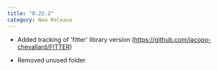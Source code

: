 ```yaml
---
title: "0.22.2"
category: New Release
---
```

  - Added tracking of 'fitter' library version (https://github.com/jacopo-chevallard/FITTER)

  - Removed unused folder



